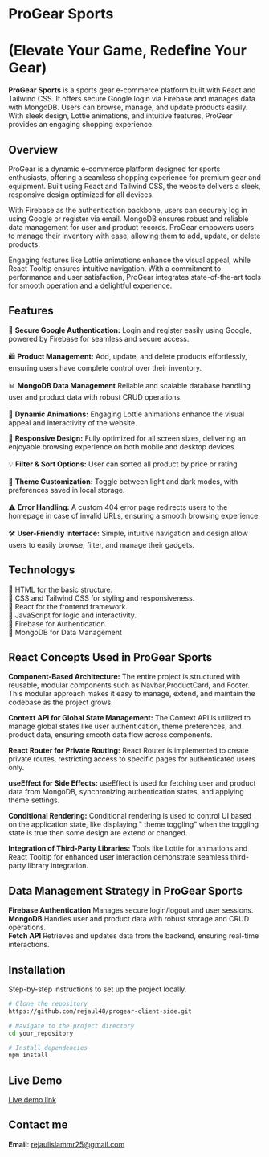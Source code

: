 
# **ProGear Sports** 

# (Elevate Your Game, Redefine Your Gear)

**ProGear Sports** is a sports gear e-commerce platform built with React and Tailwind CSS. It offers secure Google login via Firebase and manages data with MongoDB. Users can browse, manage, and update products easily. With sleek design, Lottie animations, and intuitive features, ProGear provides an engaging shopping experience.

## Overview

ProGear is a dynamic e-commerce platform designed for sports enthusiasts, offering a seamless shopping experience for premium gear and equipment. Built using React and Tailwind CSS, the website delivers a sleek, responsive design optimized for all devices. <br> 

With Firebase as the authentication backbone, users can securely log in using Google or register via email. MongoDB ensures robust and reliable data management for user and product records. ProGear empowers users to manage their inventory with ease, allowing them to add, update, or delete products. <br>
 
Engaging features like Lottie animations enhance the visual appeal, while React Tooltip ensures intuitive navigation. With a commitment to performance and user satisfaction, ProGear integrates state-of-the-art tools for smooth operation and a delightful experience.<br>

## Features

🔐 **Secure Google Authentication:** Login and register easily using Google, powered by Firebase for seamless and secure access.<br>  
🛍️ **Product Management:** Add, update, and delete products effortlessly, ensuring users have complete control over their inventory.<br>  
📊 **MongoDB Data Management** Reliable and scalable database handling user and product data with robust CRUD operations.<br>  
🎨 **Dynamic Animations:** Engaging Lottie animations enhance the visual appeal and interactivity of the website. <br>

📱 **Responsive Design:** Fully optimized for all screen sizes, delivering an enjoyable browsing experience on both mobile and desktop devices.<br>   
💡 **Filter & Sort Options:** User can sorted all product by price or rating<br>  
🔄 **Theme Customization:** Toggle between light and dark modes, with preferences saved in local storage.<br>  
⚠️ **Error Handling:** A custom 404 error page redirects users to the homepage in case of invalid URLs, ensuring a smooth browsing experience.<br>  
🛠️ **User-Friendly Interface:** Simple, intuitive navigation and design allow users to easily browse, filter, and manage their gadgets.<br>


## Technologys
🔵 HTML for the basic structure. <br>
🔵 CSS and Tailwind CSS for styling and responsiveness. <br>
🔵 React for the frontend framework. <br>
🔵 JavaScript for logic and interactivity. <br>
🔵 Firebase for Authentication. <br>
🔵 MongoDB for Data Management <br>

## React Concepts Used in ProGear Sports

**Component-Based Architecture:** The entire project is structured with reusable, modular components such as Navbar,ProductCard, and Footer. This modular approach makes it easy to manage, extend, and maintain the codebase as the project grows.<br>

**Context API for Global State Management:** The Context API is utilized to manage global states like user authentication, theme preferences, and product data, ensuring smooth data flow across components.<br>

**React Router for Private Routing:** React Router is implemented to create private routes, restricting access to specific pages for authenticated users only.<br>

**useEffect for Side Effects:** useEffect is used for fetching user and product data from MongoDB, synchronizing authentication states, and applying theme settings.<br>

**Conditional Rendering:** Conditional rendering is used to control UI based on the application state, like displaying " theme toggling" when the toggling state is true then some design are extend or changed.<br>

**Integration of Third-Party Libraries:** Tools like Lottie for animations and React Tooltip for enhanced user interaction demonstrate seamless third-party library integration.<br>


## Data Management Strategy in ProGear Sports

**Firebase Authentication** Manages secure login/logout and user sessions.<br>
**MongoDB**  Handles user and product data with robust storage and CRUD operations.<br>
**Fetch API**  Retrieves and updates data from the backend, ensuring real-time interactions.<br>

## Installation

Step-by-step instructions to set up the project locally.

```bash
# Clone the repository
https://github.com/rejaul48/progear-client-side.git

# Navigate to the project directory
cd your_repository

# Install dependencies
npm install

```
## Live Demo
[Live demo link](https://progearsports-48.web.app)


## Contact me
**Email**: [rejaulislammr25@gmail.com](mailto:rejaulislammr25@gmail.com)



